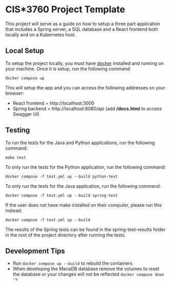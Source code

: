# CIS*3760 Project Template

This project will serve as a guide on how to setup a three part application that includes a Spring server, a SQL database and a React frontend both locally and on a Kubernetes host.

## Local Setup

To setup the project locally, you must have [docker](https://www.docker.com/products/docker-desktop/) installed and running on your machine. Once it is setup, run the following command:

```
docker compose up
```

This will setup the app and you can access the following addresses on your browser:
- React frontend = http://localhost:3000
- Spring backend = http://localhost:8080/api (add **/docs.html** to access Swagger UI)

## Testing
To run the tests for the Java and Python applications, run the following command:

```
make test
```

To only run the tests for the Python application, run the following command:

```
docker compose -f test.yml up --build python-test
```

To only run the tests for the Java application, run the following command:

```
docker compose -f test.yml up --build spring-test
```

If the user does not have make installed on their computer, please run this instead:

```
docker compose -f test.yml up --build
```

The results of the Spring tests can be found in the spring-test-results folder in the root of the project directory after running the tests.

## Development Tips
- Run `docker compose up --build` to rebuild the containers
- When developing the MariaDB database remove the volumes to reset the database or your changes will not be reflected `docker compose down -v`

